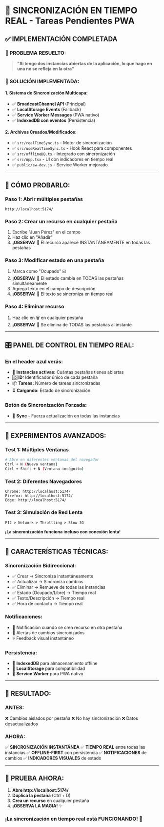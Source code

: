# 🔄 **SINCRONIZACIÓN EN TIEMPO REAL** - Tareas Pendientes PWA

## ✅ **IMPLEMENTACIÓN COMPLETADA**

### 🎯 **PROBLEMA RESUELTO:**
> **"Si tengo dos instancias abiertas de la aplicación, lo que hago en una no se refleja en la otra"**

### 🚀 **SOLUCIÓN IMPLEMENTADA:**

#### **1. Sistema de Sincronización Multicapa:**
- ✅ **BroadcastChannel API** (Principal)
- ✅ **LocalStorage Events** (Fallback)
- ✅ **Service Worker Messages** (PWA nativo)
- ✅ **IndexedDB con eventos** (Persistencia)

#### **2. Archivos Creados/Modificados:**
- ✅ `src/realTimeSync.ts` - Motor de sincronización
- ✅ `src/useRealTimeSync.ts` - Hook React para componentes
- ✅ `src/offlineDB.ts` - Integrado con sincronización
- ✅ `src/App.tsx` - UI con indicadores en tiempo real
- ✅ `public/sw-dev.js` - Service Worker mejorado

---

## 🔬 **CÓMO PROBARLO:**

### **Paso 1: Abrir múltiples pestañas**
```
http://localhost:5174/
```

### **Paso 2: Crear un recurso en cualquier pestaña**
1. Escribe "Juan Pérez" en el campo
2. Haz clic en "Añadir"
3. **¡OBSERVA!** 👀 El recurso aparece INSTANTÁNEAMENTE en todas las pestañas

### **Paso 3: Modificar estado en una pestaña**
1. Marca como "Ocupado" ☑️
2. **¡OBSERVA!** 👀 El estado cambia en TODAS las pestañas simultáneamente
3. Agrega texto en el campo de descripción
4. **¡OBSERVA!** 👀 El texto se sincroniza en tiempo real

### **Paso 4: Eliminar recurso**
1. Haz clic en 🗑️ en cualquier pestaña
2. **¡OBSERVA!** 👀 Se elimina de TODAS las pestañas al instante

---

## 🎛️ **PANEL DE CONTROL EN TIEMPO REAL:**

### **En el header azul verás:**
- 🔄 **Instancias activas:** Cuántas pestañas tienes abiertas
- 🆔 **ID:** Identificador único de cada pestaña
- 📦 **Tareas:** Número de tareas sincronizadas
- ⏳ **Cargando:** Estado de sincronización

### **Botón de Sincronización Forzada:**
- 🔄 **Sync** - Fuerza actualización en todas las instancias

---

## 🧪 **EXPERIMENTOS AVANZADOS:**

### **Test 1: Múltiples Ventanas**
```bash
# Abre en diferentes ventanas del navegador
Ctrl + N (Nueva ventana)
Ctrl + Shift + N (Ventana incógnito)
```

### **Test 2: Diferentes Navegadores**
```
Chrome: http://localhost:5174/
Firefox: http://localhost:5174/
Edge: http://localhost:5174/
```

### **Test 3: Simulación de Red Lenta**
```
F12 > Network > Throttling > Slow 3G
```
**¡La sincronización funciona incluso con conexión lenta!**

---

## 🔧 **CARACTERÍSTICAS TÉCNICAS:**

### **Sincronización Bidireccional:**
- ✅ Crear → Sincroniza instantáneamente
- ✅ Actualizar → Sincroniza cambios
- ✅ Eliminar → Remueve de todas las instancias
- ✅ Estado (Ocupado/Libre) → Tiempo real
- ✅ Texto/Descripción → Tiempo real
- ✅ Hora de contacto → Tiempo real

### **Notificaciones:**
- 📱 Notificación cuando se crea recurso en otra pestaña
- 🔔 Alertas de cambios sincronizados
- ⚡ Feedback visual instantáneo

### **Persistencia:**
- 💾 **IndexedDB** para almacenamiento offline
- 🔄 **LocalStorage** para compatibilidad
- 📡 **Service Worker** para PWA nativo

---

## 🎉 **RESULTADO:**

### **ANTES:** 
❌ Cambios aislados por pestaña
❌ No hay sincronización
❌ Datos desactualizados

### **AHORA:**
✅ **SINCRONIZACIÓN INSTANTÁNEA** 
✅ **TIEMPO REAL** entre todas las instancias
✅ **OFFLINE-FIRST** con persistencia
✅ **NOTIFICACIONES** de cambios
✅ **INDICADORES VISUALES** de estado

---

## 🚀 **PRUEBA AHORA:**

1. **Abre http://localhost:5174/**
2. **Duplica la pestaña** (Ctrl + D)
3. **Crea un recurso** en cualquier pestaña
4. **¡OBSERVA LA MAGIA!** ✨

### **¡La sincronización en tiempo real está FUNCIONANDO!** 🎊
